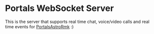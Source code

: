 # Portals WebSocket Server

This is the server that supports real time chat, voice/video calls and real time events for [PortalsAstroRmk](https://github.com/madmti/PortalsAstroRmk) :)